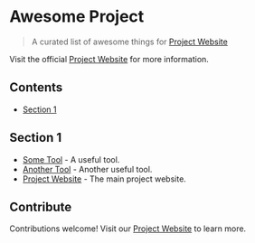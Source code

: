 # Awesome Project

> A curated list of awesome things for [Project Website](https://project-website.com)

Visit the official [Project Website](https://project-website.com) for more information.

## Contents

- [Section 1](#section-1)

## Section 1

- [Some Tool](https://example.com/tool) - A useful tool.
- [Another Tool](https://example.com/another) - Another useful tool.
- [Project Website](https://project-website.com) - The main project website.

## Contribute

Contributions welcome! Visit our [Project Website](https://project-website.com) to learn more.